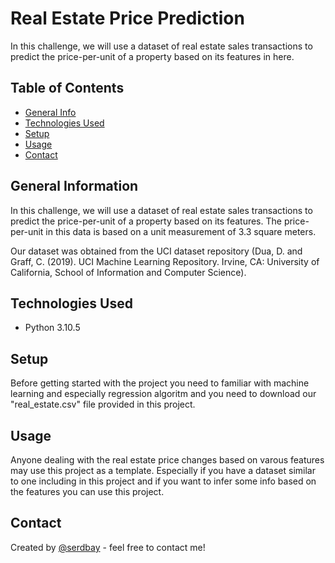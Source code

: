 # Real Estate Price Prediction
In this challenge, we will use a dataset of real estate sales transactions to predict the price-per-unit of a property based on its features in here.

## Table of Contents
* [General Info](#general-information)
* [Technologies Used](#technologies-used)
* [Setup](#setup)
* [Usage](#usage)
* [Contact](#contact)

## General Information
In this challenge, we will use a dataset of real estate sales transactions to predict the price-per-unit of a property based on its features. The price-per-unit in this data is based on a unit measurement of 3.3 square meters.

Our dataset was obtained from the UCI dataset repository (Dua, D. and Graff, C. (2019). UCI Machine Learning Repository. Irvine, CA: University of California, School of Information and Computer Science).

## Technologies Used
- Python 3.10.5

## Setup
Before getting started with the project you need to familiar with machine learning and especially regression algoritm and you need to download our "real_estate.csv" file provided in this project.

## Usage
Anyone dealing with the real estate price changes based on varous features may use this project as a template. Especially if you have a dataset similar to one including in this project and if you want to infer some info based on the features you can use this project.  

## Contact
Created by [@serdbay](https://github.com/serdbay) - feel free to contact me!
